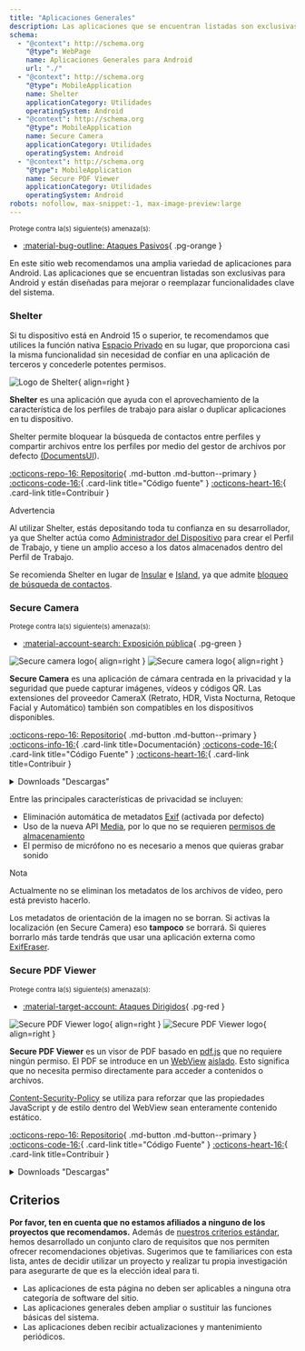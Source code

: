 ```yaml
---
title: "Aplicaciones Generales"
description: Las aplicaciones que se encuentran listadas son exclusivas para Android y están diseñadas para mejorar o reemplazar funcionalidades clave del sistema.
schema:
  - "@context": http://schema.org
    "@type": WebPage
    name: Aplicaciones Generales para Android
    url: "./"
  - "@context": http://schema.org
    "@type": MobileApplication
    name: Shelter
    applicationCategory: Utilidades
    operatingSystem: Android
  - "@context": http://schema.org
    "@type": MobileApplication
    name: Secure Camera
    applicationCategory: Utilidades
    operatingSystem: Android
  - "@context": http://schema.org
    "@type": MobileApplication
    name: Secure PDF Viewer
    applicationCategory: Utilidades
    operatingSystem: Android
robots: nofollow, max-snippet:-1, max-image-preview:large
---
```


<small>Protege contra la(s) siguiente(s) amenaza(s):</small>

- [:material-bug-outline: Ataques Pasivos](../basics/common-threats.md#security-and-privacy){ .pg-orange }

En este sitio web recomendamos una amplia variedad de aplicaciones para Android. Las aplicaciones que se encuentran listadas son exclusivas para Android y están diseñadas para mejorar o reemplazar funcionalidades clave del sistema.

### Shelter

Si tu dispositivo está en Android 15 o superior, te recomendamos que utilices la función nativa [Espacio Privado](../os/android-overview.md#private-space) en su lugar, que proporciona casi la misma funcionalidad sin necesidad de confiar en una aplicación de terceros y concederle potentes permisos.

<div class="admonition recommendation" markdown>

![Logo de Shelter](../assets/img/android/shelter.svg){ align=right }

**Shelter** es una aplicación que ayuda con el aprovechamiento de la característica de los perfiles de trabajo para aislar o duplicar aplicaciones en tu dispositivo.

Shelter permite bloquear la búsqueda de contactos entre perfiles y compartir archivos entre los perfiles por medio del gestor de archivos por defecto [(DocumentsUI](https://source.android.com/devices/architecture/modular-system/documentsui)).

[:octicons-repo-16: Repositorio](https://gitea.angry.im/PeterCxy/Shelter#shelter){ .md-button .md-button--primary }
[:octicons-code-16:](https://gitea.angry.im/PeterCxy/Shelter){ .card-link title="Código fuente" }
[:octicons-heart-16:](https://patreon.com/PeterCxy){ .card-link title=Contribuir }

</div>

<div class="admonition warning" markdown>
<p class="admonition-title">Advertencia</p>

Al utilizar Shelter, estás depositando toda tu confianza en su desarrollador, ya que Shelter actúa como [Administrador del Dispositivo](https://developer.android.com/guide/topics/admin/device-admin) para crear el Perfil de Trabajo, y tiene un amplio acceso a los datos almacenados dentro del Perfil de Trabajo.

</div>

Se recomienda Shelter en lugar de [Insular](https://secure-system.gitlab.io/Insular) e [Island](https://github.com/oasisfeng/island), ya que admite [bloqueo de búsqueda de contactos](https://secure-system.gitlab.io/Insular/faq.html).

### Secure Camera

<small>Protege contra la(s) siguiente(s) amenaza(s):</small>

- [:material-account-search: Exposición pública](../basics/common-threats.md#limiting-public-information){ .pg-green }

<div class="admonition recommendation" markdown>

![Secure camera logo](../assets/img/android/secure_camera.svg#only-light){ align=right }
![Secure camera logo](../assets/img/android/secure_camera-dark.svg#only-dark){ align=right }

**Secure Camera** es una aplicación de cámara centrada en la privacidad y la seguridad que puede capturar imágenes, vídeos y códigos QR. Las extensiones del proveedor CameraX (Retrato, HDR, Vista Nocturna, Retoque Facial y Automático) también son compatibles en los dispositivos disponibles.

[:octicons-repo-16: Repositorio](https://github.com/GrapheneOS/Camera#readme){ .md-button .md-button--primary }
[:octicons-info-16:](https://grapheneos.org/usage#camera){ .card-link title=Documentación}
[:octicons-code-16:](https://github.com/GrapheneOS/Camera){ .card-link title="Código Fuente" }
[:octicons-heart-16:](https://grapheneos.org/donate){ .card-link title=Contribuir }

<details class="downloads" markdown>
<summary>Downloads "Descargas"</summary>

- [:simple-googleplay: Google Play](https://play.google.com/store/apps/details?id=app.grapheneos.camera.play)
- [:simple-github: GitHub](https://github.com/GrapheneOS/Camera/releases)
- [:material-cube-outline: GrapheneOS App Store](https://github.com/GrapheneOS/Apps/releases)

</details>

</div>

Entre las principales características de privacidad se incluyen:

- Eliminación automática de metadatos [Exif](https://es.wikipedia.org/wiki/Exif) (activada por defecto)
- Uso de la nueva API [Media](https://developer.android.com/training/data-storage/shared/media), por lo que no se requieren [permisos de almacenamiento](https://developer.android.com/training/data-storage)
- El permiso de micrófono no es necesario a menos que quieras grabar sonido

<div class="admonition note" markdown>
<p class="admonition-title">Nota</p>

Actualmente no se eliminan los metadatos de los archivos de vídeo, pero está previsto hacerlo.

Los metadatos de orientación de la imagen no se borran. Si activas la localización (en Secure Camera) eso **tampoco** se borrará. Si quieres borrarlo más tarde tendrás que usar una aplicación externa como [ExifEraser](../data-redaction.md#exiferaser-android).

</div>

### Secure PDF Viewer

<small>Protege contra la(s) siguiente(s) amenaza(s):</small>

- [:material-target-account: Ataques Dirigidos](../basics/common-threats.md#attacks-against-specific-individuals){ .pg-red }

<div class="admonition recommendation" markdown>

![Secure PDF Viewer logo](../assets/img/android/secure_pdf_viewer.svg#only-light){ align=right }
![Secure PDF Viewer logo](../assets/img/android/secure_pdf_viewer-dark.svg#only-dark){ align=right }

**Secure PDF Viewer** es un visor de PDF basado en [pdf.js](https://en.wikipedia.org/wiki/PDF.js) que no requiere ningún permiso. El PDF se introduce en un [WebView](https://developer.android.com/guide/webapps/webview) [aislado](https://es.wikipedia.org/wiki/Entorno_de_pruebas_\(inform%C3%A1tica\)). Esto significa que no necesita permiso directamente para acceder a contenidos o archivos.

[Content-Security-Policy](https://en.wikipedia.org/wiki/Content_Security_Policy) se utiliza para reforzar que las propiedades JavaScript y de estilo dentro del WebView sean enteramente contenido estático.

[:octicons-repo-16: Repositorio](https://github.com/GrapheneOS/PdfViewer#readme){ .md-button .md-button--primary }
[:octicons-code-16:](https://github.com/GrapheneOS/PdfViewer){ .card-link title="Código Fuente" }
[:octicons-heart-16:](https://grapheneos.org/donate){ .card-link title=Contribuir }

<details class="downloads" markdown>
<summary>Downloads "Descargas"</summary>

- [:simple-googleplay: Google Play](https://play.google.com/store/apps/details?id=app.grapheneos.pdfviewer.play)
- [:simple-github: GitHub](https://github.com/GrapheneOS/PdfViewer/releases)
- [:material-cube-outline: GrapheneOS App Store](https://github.com/GrapheneOS/Apps/releases)

</details>

</div>

## Criterios

**Por favor, ten en cuenta que no estamos afiliados a ninguno de los proyectos que recomendamos.** Además de [nuestros criterios estándar](../about/criteria.md), hemos desarrollado un conjunto claro de requisitos que nos permiten ofrecer recomendaciones objetivas. Sugerimos que te familiarices con esta lista, antes de decidir utilizar un proyecto y realizar tu propia investigación para asegurarte de que es la elección ideal para ti.

- Las aplicaciones de esta página no deben ser aplicables a ninguna otra categoría de software del sitio.
- Las aplicaciones generales deben ampliar o sustituir las funciones básicas del sistema.
- Las aplicaciones deben recibir actualizaciones y mantenimiento periódicos.
